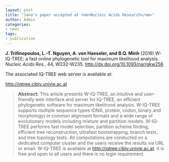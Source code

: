 ```yaml
---
layout: post
title: "Jana's paper accepted at <em>Nucleic Acids Research</em>"
author: Admin
categories: 
- news 
tags:
- publication
---
```

**J. Trifinopoulos, L.-T. Nguyen, A. von Haeseler, and B.Q. Minh** (2016) W-IQ-TREE: a fast online phylogenetic tool for maximum likelihood analysis. *Nucleic Acids Res.*, 44, W232-W235.
<http://dx.doi.org/10.1093/nar/gkw256>

The associated IQ-TREE web server is available at:

<http://iqtree.cibiv.univie.ac.at>

<!--more-->

>**Abstract:** This article presents W-IQ-TREE, an intuitive and user-friendly web interface and server for IQ-TREE, an efficient phylogenetic software for maximum likelihood analysis. W-IQ-TREE supports multiple sequence types (DNA, protein, codon, binary and morphology) in common alignment formats and a wide range of evolutionary models including mixture and partition models. W-IQ-TREE performs fast model selection, partition scheme finding, efficient tree reconstruction, ultrafast bootstrapping, branch tests, and tree topology tests. All computations are conducted on a dedicated computer cluster and the users receive the results via URL or email. W-IQ-TREE is available at http://iqtree.cibiv.univie.ac.at. It is free and open to all users and there is no login requirement.
